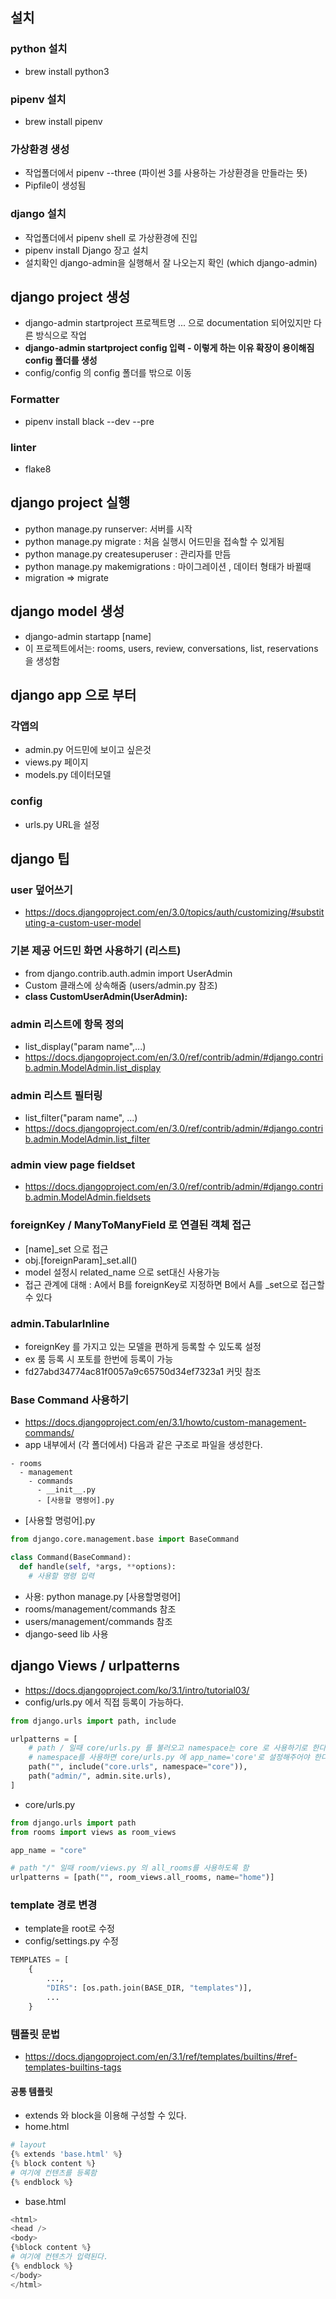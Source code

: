 ## 설치

### python 설치

- brew install python3

### pipenv 설치

- brew install pipenv

### 가상환경 생성

- 작업폴더에서 pipenv --three (파이썬 3를 사용하는 가상환경을 만들라는 뜻)
- Pipfile이 생성됨

### django 설치

- 작업폴더에서 pipenv shell 로 가상환경에 진입
- pipenv install Django 장고 설치
- 설치확인 django-admin을 실행해서 잘 나오는지 확인 (which django-admin)

## django project 생성

- django-admin startproject 프로젝트명 ... 으로 documentation 되어있지만 다른 방식으로 작업
- **django-admin startproject config 입력 - 이렇게 하는 이유 확장이 용이해짐 config 폴더를 생성**
- config/config 의 config 폴더를 밖으로 이동

### Formatter

- pipenv install black --dev --pre

### linter

- flake8

## django project 실행

- python manage.py runserver: 서버를 시작
- python manage.py migrate : 처음 실행시 어드민을 접속할 수 있게됨
- python manage.py createsuperuser : 관리자를 만듬
- python manage.py makemigrations : 마이그레이션 , 데이터 형태가 바뀔때
- migration => migrate

## django model 생성

- django-admin startapp [name]
- 이 프로젝트에서는: rooms, users, review, conversations, list, reservations 을 생성함

## django app 으로 부터

### 각앱의

- admin.py 어드민에 보이고 싶은것
- views.py 페이지
- models.py 데이터모델

### config

- urls.py URL을 설정

## django 팁

### user 덮어쓰기

- https://docs.djangoproject.com/en/3.0/topics/auth/customizing/#substituting-a-custom-user-model

### 기본 제공 어드민 화면 사용하기 (리스트)

- from django.contrib.auth.admin import UserAdmin
- Custom 클래스에 상속해줌 (users/admin.py 참조)
- **class CustomUserAdmin(UserAdmin):**

### admin 리스트에 항목 정의

- list_display("param name",...)
- https://docs.djangoproject.com/en/3.0/ref/contrib/admin/#django.contrib.admin.ModelAdmin.list_display

### admin 리스트 필터링

- list_filter("param name", ...)
- https://docs.djangoproject.com/en/3.0/ref/contrib/admin/#django.contrib.admin.ModelAdmin.list_filter

### admin view page fieldset

- https://docs.djangoproject.com/en/3.0/ref/contrib/admin/#django.contrib.admin.ModelAdmin.fieldsets

### foreignKey / ManyToManyField 로 연결된 객체 접근

- [name]\_set 으로 접근
- obj.[foreignParam]\_set.all()
- model 설정시 related_name 으로 set대신 사용가능
- 접근 관계에 대해 : A에서 B를 foreignKey로 지정하면 B에서 A를 \_set으로 접근할수 있다

### admin.TabularInline

- foreignKey 를 가지고 있는 모델을 편하게 등록할 수 있도록 설정
- ex 룸 등록 시 포토를 한번에 등록이 가능
- fd27abd34774ac81f0057a9c65750d34ef7323a1 커밋 참조

### Base Command 사용하기

- https://docs.djangoproject.com/en/3.1/howto/custom-management-commands/
- app 내부에서 (각 폴더에서) 다음과 같은 구조로 파일을 생성한다.

```structure
- rooms
  - management
    - commands
      - __init__.py
      - [사용할 명령어].py
```

- [사용할 명렁어].py

```python
from django.core.management.base import BaseCommand

class Command(BaseCommand):
  def handle(self, *args, **options):
    # 사용할 명령 입력
```

- 사용: python manage.py [사용할명령어]
- rooms/management/commands 참조
- users/management/commands 참조
- django-seed lib 사용

## django Views / urlpatterns

- https://docs.djangoproject.com/ko/3.1/intro/tutorial03/
- config/urls.py 에서 직접 등록이 가능하다.

```python
from django.urls import path, include

urlpatterns = [
    # path / 일때 core/urls.py 를 불러오고 namespace는 core 로 사용하기로 한다
    # namespace를 사용하면 core/urls.py 에 app_name='core'로 설정해주어야 한다.
    path("", include("core.urls", namespace="core")),
    path("admin/", admin.site.urls),
]
```

- core/urls.py

```python
from django.urls import path
from rooms import views as room_views

app_name = "core"

# path "/" 일때 room/views.py 의 all_rooms를 사용하도록 함
urlpatterns = [path("", room_views.all_rooms, name="home")]
```

### template 경로 변경

- template을 root로 수정
- config/settings.py 수정

```python
TEMPLATES = [
    {
        ...,
        "DIRS": [os.path.join(BASE_DIR, "templates")],
        ...
    }
```

### 템플릿 문법

- https://docs.djangoproject.com/en/3.1/ref/templates/builtins/#ref-templates-builtins-tags

#### 공통 템플릿
- extends 와 block을 이용해 구성할 수 있다.
- home.html
```python
# layout 
{% extends 'base.html' %}
{% block content %}
# 여기에 컨텐츠를 등록함
{% endblock %}
```
- base.html
```python
<html>
<head />
<body>
{%block content %}
# 여기에 컨텐츠가 입력된다.
{% endblock %}
</body>
</html>
```